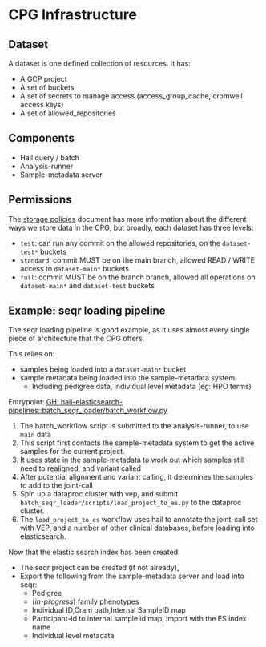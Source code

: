 # CPG Infrastructure

## Dataset

A dataset is one defined collection of resources. It has:

- A GCP project
- A set of buckets
- A set of secrets to manage access (access_group_cache, cromwell access keys)
- A set of allowed_repositories

## Components

- Hail query / batch
- Analysis-runner
- Sample-metadata server


## Permissions

The [storage policies](storage_policies) document has more information about the different ways we store data in the CPG, but broadly, each dataset has three levels:

- `test`: can run any commit on the allowed repositories, on the `dataset-test*` buckets
- `standard`: commit MUST be on the main branch, allowed READ / WRITE access to `dataset-main*` buckets
- `full`: commit MUST be on the branch branch, allowed all operations on `dataset-main*` and `dataset-test` buckets

## Example: seqr loading pipeline

The seqr loading pipeline is good example, as it uses almost every single piece of architecture that the CPG offers.

This relies on:

- samples being loaded into a `dataset-main*` bucket
- sample metadata being loaded into the sample-metadata system
    - Including pedigree data, individual level metadata (eg: HPO terms)

Entrypoint: [GH: hail-elasticsearch-pipelines::batch_seqr_loader/batch_workflow.py](https://github.com/populationgenomics/hail-elasticsearch-pipelines/blob/main/batch_seqr_loader/batch_workflow.py)

1. The batch_workflow script is submitted to the analysis-runner, to use `main` data
1. This script first contacts the sample-metadata system to get the active samples for the current project.
1. It uses state in the sample-metadata to work out which samples still need to realigned, and variant called
1. After potential alignment and variant calling, it determines the samples to add to the joint-call
1. Spin up a dataproc cluster with vep, and submit `batch_seqr_loader/scripts/load_project_to_es.py` to the dataproc cluster.
1. The `load_project_to_es` workflow uses hail to annotate the joint-call set with VEP, and a number of other clinical databases, before loading into elasticsearch.

Now that the elastic search index has been created:

- The seqr project can be created (if not already),
- Export the following from the sample-metadata server and load into seqr:
    - Pedigree
    - (_in-progress_) family phenotypes
    - Individual ID,Cram path,Internal SampleID map
    - Participant-id to internal sample id map, import with the ES index name
    - Individual level metadata
